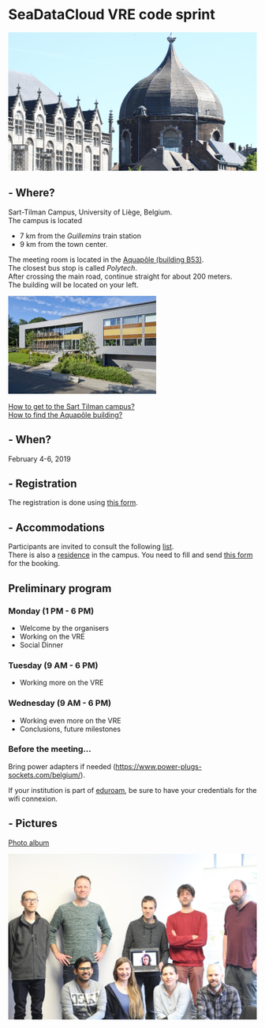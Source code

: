 <head>
  <link rel="stylesheet" href="https://cdnjs.cloudflare.com/ajax/libs/font-awesome/4.7.0/css/font-awesome.min.css">
  <link rel="stylesheet" href="../assets/css/academicons.css">
</head>

# SeaDataCloud VRE code sprint

![Liège center](../../assets/img/GCAN4524.JPG)

## <i class="fa fa-map-marker" aria-hidden="true"></i> - Where?

Sart-Tilman Campus, University of Liège, Belgium.     
The campus is located
* 7 km from the *Guillemins* train station
* 9 km from the town center.

The meeting room is located in the [Aquapôle (building B53)](https://www.campus.uliege.be/cms/c_1841773/fr/b53-aquapole).       
The closest bus stop is called *Polytech*.       
After crossing the main road, continue straight for about 200 meters.      
The building will be located on your left.

![Aquapôle building](../../assets/img/b53_aquapole3.jpg)

[How to get to the Sart Tilman campus?](../../Diva-Workshops/howtogetthere.md)      
[How to find the Aquapôle building?](./aquapole.md)


## <i class="fa fa-calendar-check-o" aria-hidden="true"></i> - When?

February 4-6, 2019

## <i class="fa fa-file-o" aria-hidden="true"></i> - Registration

The registration is done using [this form](https://goo.gl/forms/vzb8XKjd6onX96wy1).

## <i class="fa fa-bed" aria-hidden="true"></i> - Accommodations

Participants are invited to consult the following [list](http://labos.ulg.ac.be/gher/home/colloquium/colloquium-2019/venue/accommodation/).      
There is also a [residence](https://www.campus.uliege.be/cms/c_9109829/en/locations-temporaires) in the campus.
You need to fill and send [this form](https://www.campus.uliege.be/cms/c_9110790/fr/dtransit-1718-2017-04-06-15-45-28-404) for the booking.

## Preliminary program

### Monday (1 PM - 6 PM)
* Welcome by the organisers
* Working on the VRE
* Social Dinner

### Tuesday (9 AM - 6 PM)
* Working more on the VRE

### Wednesday (9 AM - 6 PM)
* Working even more on the VRE
* Conclusions, future milestones

### Before the meeting...

<i class="fa fa-plug" aria-hidden="true"></i> Bring power adapters if needed (<https://www.power-plugs-sockets.com/belgium/>).

<i class="fa fa-wifi" aria-hidden="true"></i> If your institution is part of [eduroam](https://www.eduroam.org/), be sure to have your credentials for the wifi connexion.

## <i class="fa fa-camera" aria-hidden="true"></i> - Pictures

[Photo album](https://photos.app.goo.gl/g7XaQ1ZiesNWd8gU8)

![Group picture](../../assets/img/VREgroup.JPG)

